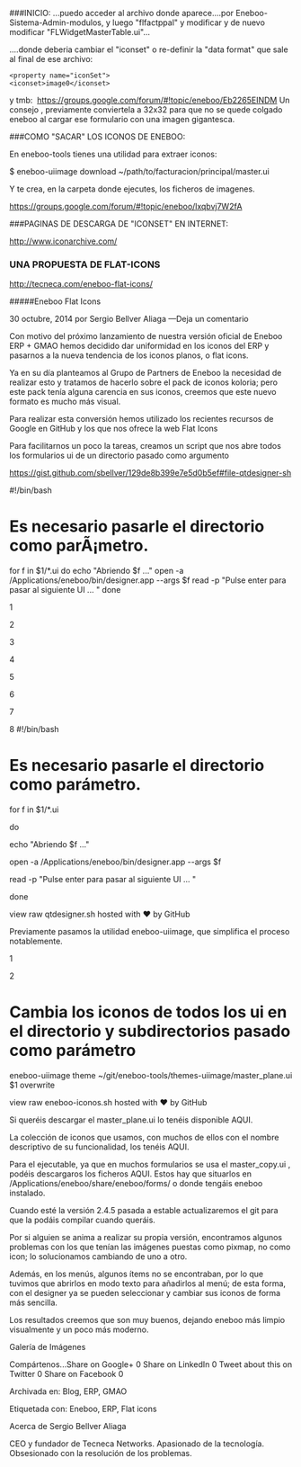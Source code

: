 ###INICIO:
...puedo acceder al archivo donde aparece....por Eneboo-Sistema-Admin-modulos, y luego "flfactppal" y modificar y de nuevo modificar "FLWidgetMasterTable.ui"...

....donde deberia cambiar el "iconset" o re-definir la "data format" que sale al final de ese archivo:

    <property name="iconSet">
    <iconset>image0</iconset>
y tmb:
    <image name="image0">
    <data format="PNG" length="1555">
https://groups.google.com/forum/#!topic/eneboo/Eb2265EINDM
Un consejo , previamente conviertela a 32x32 para que no se quede colgado eneboo al cargar ese formulario con una imagen gigantesca. 

###COMO "SACAR" LOS ICONOS DE ENEBOO:

En eneboo-tools tienes una utilidad para extraer iconos: 

$ eneboo-uiimage download ~/path/to/facturacion/principal/master.ui 

Y te crea, en la carpeta donde ejecutes, los ficheros de imagenes. 

https://groups.google.com/forum/#!topic/eneboo/lxqbvj7W2fA


###PAGINAS DE DESCARGA DE "ICONSET" EN INTERNET:

http://www.iconarchive.com/


### UNA PROPUESTA DE FLAT-ICONS
http://tecneca.com/eneboo-flat-icons/

#####Eneboo Flat Icons 


30 octubre, 2014 por Sergio Bellver Aliaga —Deja un comentario


Con motivo del próximo lanzamiento de nuestra versión oficial de Eneboo ERP + GMAO hemos decidido dar uniformidad en los iconos del ERP y pasarnos a la nueva tendencia de los iconos planos, o flat icons.

Ya en su día planteamos al Grupo de Partners de Eneboo la necesidad de realizar esto y tratamos de hacerlo sobre el pack de iconos koloria; pero este pack tenía alguna carencia en sus iconos, creemos que este nuevo formato es mucho más visual.

Para realizar esta conversión hemos utilizado los recientes recursos de Google en GitHub  y los que nos ofrece la web Flat Icons

Para facilitarnos un poco la tareas, creamos un script que nos abre todos los formularios ui de un directorio pasado como argumento

 

https://gist.github.com/sbellver/129de8b399e7e5d0b5ef#file-qtdesigner-sh

#!/bin/bash
# Es necesario pasarle el directorio como parÃ¡metro.
for f in $1/*.ui
do
  echo "Abriendo $f ..."
  open -a /Applications/eneboo/bin/designer.app --args $f
  read -p "Pulse enter para pasar al siguiente UI ... "
done

1

2

3

4

5

6

7

8
 #!/bin/bash

# Es necesario pasarle el directorio como parámetro.

for f in $1/*.ui

do

  echo "Abriendo $f ..."

  open -a /Applications/eneboo/bin/designer.app --args $f

  read -p "Pulse enter para pasar al siguiente UI ... "

done


 

view raw qtdesigner.sh hosted with ❤ by GitHub 

Previamente pasamos la utilidad eneboo-uiimage, que simplifica el proceso notablemente.

 




1

2
 # Cambia los iconos de todos los ui en el directorio y subdirectorios pasado como parámetro

eneboo-uiimage theme ~/git/eneboo-tools/themes-uiimage/master_plane.ui $1 overwrite


 

view raw eneboo-iconos.sh hosted with ❤ by GitHub 

Si queréis descargar el master_plane.ui lo tenéis disponible AQUI.

La colección de iconos que usamos, con muchos de ellos con el nombre descriptivo de su funcionalidad, los tenéis AQUI.

Para el ejecutable, ya que en muchos formularios se usa el master_copy.ui , podéis descargaros los ficheros AQUI. Estos hay que situarlos en /Applications/eneboo/share/eneboo/forms/ o donde tengáis eneboo instalado.

Cuando esté la versión 2.4.5 pasada a estable actualizaremos el git para que la podáis compilar cuando queráis.

Por si alguien se anima a realizar su propia versión, encontramos algunos problemas con los que tenían las imágenes puestas como pixmap, no como icon; lo solucionamos cambiando de uno a otro.

Además, en los menús, algunos ítems no se encontraban, por lo que tuvimos que abrirlos en modo texto para añadirlos al menú; de esta forma, con el designer ya se pueden seleccionar y cambiar sus iconos de forma más sencilla.

Los resultados creemos que son muy buenos, dejando eneboo más limpio visualmente y un poco más moderno.


Galería de Imágenes




Compártenos...Share on Google+ 0 Share on LinkedIn 0 Tweet about this on Twitter 0 Share on Facebook 0 



Archivada en: Blog, ERP, GMAO

Etiquetada con: Eneboo, ERP, Flat icons


Acerca de Sergio Bellver Aliaga


CEO y fundador de Tecneca Networks. Apasionado de la tecnología. Obsesionado con la resolución de los problemas.
